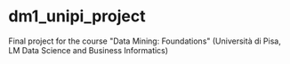 # dm1_unipi_project
Final project for the course "Data Mining: Foundations" (Università di Pisa, LM Data Science and Business Informatics)
